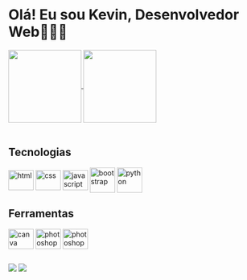 # Olá! Eu sou Kevin, Desenvolvedor Web🙋🏽‍♂️
<div>
  <a href="https://github.com/kevinup13">
    <img align="center" height="145em" src="https://github-readme-stats.vercel.app/api?username=kevinup13&show_icons=true&theme=merko" />
  </a>
  <a href="https://github.com/kevinup13">
    <img align="center" height="145em" src="https://github-readme-stats.vercel.app/api/top-langs/?username=kevinup13&layout=compact&show_icons=true&theme=merko" />
  </a>
<div><br>
  
  ## Tecnologias
  
<div>
  <img align="center" alt="html" height="40" width="50" src="https://cdn.jsdelivr.net/gh/devicons/devicon/icons/html5/html5-original.svg" />
  <img align="center" alt="css" height="40" width="50" src="https://cdn.jsdelivr.net/gh/devicons/devicon/icons/css3/css3-original.svg" />
  <img align="center" alt="javascript" height="40" width="50" src="https://cdn.jsdelivr.net/gh/devicons/devicon/icons/javascript/javascript-original.svg" />
  <img align="center" alt="bootstrap" height="50" width="50" src="https://cdn.jsdelivr.net/gh/devicons/devicon/icons/bootstrap/bootstrap-original.svg" />
  <img align="center" alt="python" height="50" width="50" src="https://cdn.jsdelivr.net/gh/devicons/devicon/icons/python/python-original.svg" />

          
  

  ## Ferramentas
  
<div>
  
  <img align="center" alt="canva" height="40" width="50" src="https://cdn.jsdelivr.net/gh/devicons/devicon/icons/canva/canva-original.svg" />
  <img align="center" alt="photoshop" height="40" width="50" src="https://cdn.jsdelivr.net/gh/devicons/devicon/icons/photoshop/photoshop-plain.svg" />
  <img align="center" alt="photoshop" height="40" width="50" src="https://cdn.jsdelivr.net/gh/devicons/devicon/icons/illustrator/illustrator-plain.svg" />
  
</div>

##

<div>
  <a href="https://www.linkedin.com/in/kevin-lopes12/" target="_blank" ><img src="https://img.shields.io/badge/LinkedIn-0077B5?style=for-the-badge&logo=linkedin&logoColor=white"></a>
  <a href="https://discord.com/channels/363985050578190336/976461758829064243" target="_blank" ><img src="https://img.shields.io/badge/Discord-7289DA?style=for-the-badge&logo=discord&logoColor=white"></a>
  
 
</div>
